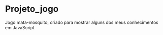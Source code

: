 # Projeto_jogo
 Jogo mata-mosquito, criado para mostrar alguns dos meus conhecimentos em JavaScript
